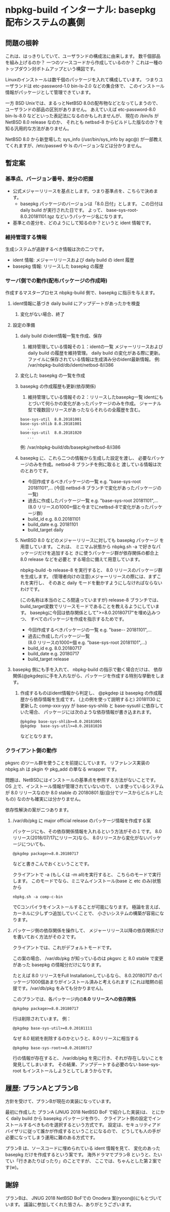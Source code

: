 # nbpkg-build インターナル: basepkg 配布システムの裏側

## 問題の根幹

これは、はっきりしていて、ユーザランドの構成法に由来します。
数千個部品を組み上げるのか？
一つのソースコードから作成しているのか？
これは一種のトップダウン対ボトムアップという構図です。

Linuxのインストールは数千個のパッケージを入れて構成しています。
つまりユーザランドは etc-password-1.0 bin-ls-2.0 などの集合体で、
このインストール情報がパッケージとして管理できています。

一方 BSD Unixでは、まるっとNetBSD 8.0の配布物などとなってしまうので、
ユーザランドの部品の区別がありません。
あえていえば
etc-password-8.0 bin-ls-8.0 などといった表記法になるのかもしれませんが、
現在の /bin/ls が NetBSD 8.0 release なのか、
それとも netbsd-8 からビルドした版なのか？を知る汎用的な方法がありません。

NetBSD 8.0 から新登場した sys_info (/usr/bin/sys_info by agc@)
が一部教えてくれますが、/etc/passwd や ls のバージョンなどは分かりません。


## 暫定案

### 基準点、バージョン番号、差分の把握

* 公式メジャーリリースを基点とします。つまり基準点を、こちらで決めます。
    * basepkg パッケージのバージョンは「8.0.日付」とします。
       この日付は daily build が実行された日です。
       よって、
       base-sys-root-8.0.20181101.tgz などいうパッケージ名になります。
* 基準との差分を、どのようにして知るのか？というと ident 情報です。


### 維持管理する情報

生成システムが追跡するべき情報は次の二つです。
*   ident 情報: メジャーリリースおよび daily build の ident 履歴
* basepkg 情報: リリースした basepkg の履歴


### サーバ側での動作(配布パッケージの作成時)

作成するマスタープロセス nbpkg-build 側で、basepkg に指示を与えます。

1. ident情報に基づき daily build にアップデートがあったかを検査
    1. 変化がない場合、終了

1. 設定の準備
    1. daily build のident情報一覧を作成、保存
        1. 維持管理している情報その１：identの一覧
	   メジャーリリースおよび daily build の履歴を維持管理。
	   daily build の変化がある際に更新。
	   ファイルに保存されている情報は生成済み分のident最新情報。
	   例: /var/nbpkg-build/db/ident/netbsd-8/i386
    1. 変化した basepkg の一覧を作成
    1. basepkg の作成履歴も更新(依存関係)
        1. 維持管理している情報その２：リリースしたbasepkg一覧
	   identにもとづいて何らかの変化があったパッケージのみを作成。
	   ジャーナル型で複数回リリースがあったならそれらの全履歴を含む。
	   ```
	   base-sys-util  8.0.20181001
	   base-sys-shlib 8.0.20181001
	      ...
	   base-sys-util  8.0.20181020
	      ... 
	   ```
	   例: /var/nbpkg-build/db/basepkg/netbsd-8/i386
    1. basepkg に、これら二つの情報から生成した設定を渡し、
       必要なパッケージのみを作成。netbsd-8 ブランチを例に取ると
       渡している情報は次のとおりです。
       + 今回作成するべきパッケージの一覧 e.g. "base-sys-root 20181101",...
         (今回 netbsd-8 ブランチで変化があったパッケージの一覧)
       + 過去に作成したパッケージ一覧     e.g. "base-sys-root 20181101",...
         (8.0 リリースの1000+個と今までにnetbsd-8で変化があったパッケージ群)
       + build_id                         e.g. 8.0.20181101
       + build_date                       e.g.     20181101
       + build_target			       daily

    1. NetBSD 8.0 などのメジャーリリースに対しても basepkg パッケージ
       を用意しています。
       これは、
       ミニマム状態から nbpkg.sh -a で好きなパッケージだけを追加すると
       きに使うパッケージ群が依存関係の都合上 8.0 release などを必要と
       する場合に備えて用意しています。

       nbpkg-build -b release-8 を実行すると、
       8.0 リリースのパッケージ群を生成します。
       (管理者向けの注意)メジャーリリースの際には、まずこれを実行し、
       そのあと daily モードを動かすようにしなければならないわけです。

       (この名称は本当のところ間違っていますが) release-8 ブランチでは、
         build_target変数でリリースモードであることを教えるようにしています。
	 basepkgに今回は依存関係として">=8.0.20180717"を埋め込みつつ、
	 すべてのパッケージを作成を指示するためです。
       + 今回作成するべきパッケージの一覧 e.g. "base-*-* 20181101",...
       + 過去に作成したパッケージ一覧     
         (8.0 リリースの1000+個 e.g. "base-sys-root 20181101",...)
       + build_id                         e.g. 8.0.20180717
       + build_date                       e.g.     20180717
       + build_target			       release
   
1. basepkg 側にも手を入れて、
   nbpkg-build の指示で動く場合だけは、
   依存関係(@pkgdep)に手を入れながら、パッケージを作成する特別な挙動をします。
    1. 作成するものはident情報から判定し、
       @pkgdep は basepkg の作成履歴から依存情報を生成です。
       (上の例を使って説明すると) 20181130 に更新した comp-xxx-yyy が
       base-sys-shlib と base-sysutil に依存していた場合、
       パッケージには次のような依存情報が書き込まれます。
       ```
       @pkgdep base-sys-shlib>=8.0.20181001
       @pkgdep  base-sys-util>=8.0.20181020
       ```
       などとなります。
	   

### クライアント側の動作

pkgsrc のツール群を使うことを前提にしています。
リファレンス実装の nbpkg.sh は pkgin や pkg_add の単なる wrapper です。  

問題は、NetBSDにはインストールの基準点を参照する方法がないことです。
OS 上で、インストール情報が管理されていないので、
いま使っているシステムが
8.0 リリースなのか
8.0 stable の 20180801 版(自分でソースからビルドしたもの)
なのかも確実には分かりません。

依存性解決の案が二つあります。

1. /var/db/pkg に major official release のパッケージ情報を作成する案

   パッケージにも、その依存関係情報を入れるという方法がその１です。
   8.0リリース(2018/07/17にリリース)なら、
   8.0リリースから変化がないパッケージについても、
   ```
   @pkgdep package>=8.0.20180717
   ```
   などと書きこんでおくということです。
   
   クライアントで -a (もしくは -m all)を実行すると、
   こちらのモードで実行します。
   このモードでなら、ミニマムインストール(base と etc のみ)状態から
   ```
   nbpkg.sh -a comp-c-bin
   ```
   でCコンパイラをインストールすることが可能になります。
   極論を言えば、
   カーネルに少しずつ追加していくことで、
   小さいシステムの構築が容易になります。


1. パッケージ側の依存関係を操作して、
   メジャーリリース以降の依存関係だけを書いておく方法がその２です。
   
   クライアントでは、これがデフォルトモードです。

   この案の場合、
   /var/db/pkg が知っているのは
   pkgsrc と 8.0 stable で変更があった basepkg の情報分だけになります。

   たとえば 8.0 リリースをFull Installationしているなら、
   8.0.20180717
   のパッケージ1000個あまりがインストール済みと考えられます
   (これは暗黙の前提です。/var/db/pkg をみても分かりません)。

   このプランでは、各パッケージ内の**8.0 リリースへの依存関係**
   ```
   @pkgdep package>=8.0.20180717
   ```
   行は削除されています。
   例：
   ```
   @pkgdep base-sys-util>=8.0.20181111
   ```
   
   なぜ 8.0 総統を削除するのかというと、8.0リリースに相当する
   ```
   @pkgdep base-sys-root>=8.0.20180717
   ```
   行の情報が存在すると、
   /var/db/pkg
   を見に行き、それが存在しないことを発見してしまいます。
   その結果、アップデートする必要のない
   base-sys-root
   もインストールしようとしてしまうからです。



## 履歴: プランAとプランB

方針を受けて、プランBが現在の実装になっています。

最初に作成した プランA (JNUG 2018 NetBSD BoF で紹介した実装)は、
とにかく daily build から basepkg パッケージを作り、
クライアント側の設定でインストールするべきものを選択するという方式です。
設定は、セキュリティアドバイザリに従って誰かが作成するということになるので、
どうしても人の手が必要になってしまう運用に難のある方式です。

プランB は、ソースコードに埋められている ident 情報を見て、
変化のあった basepkg だけを作成するという案です。
海外ドラマでプランB というと、たいてい「行きあたりばったり」のことですが、
ここでは、ちゃんとした第２案です(w)。


## 謝辞

プランBは、
JNUG 2018 NetBSD BoFでの Onodera 案(ryoon@)にもとづいています。
議論に参加してくれた皆さん、ありがとうございます。

